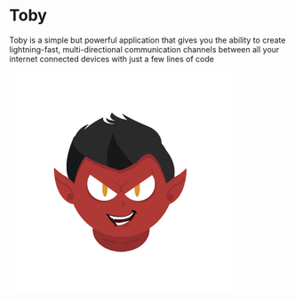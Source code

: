 # Toby

Toby is a simple but powerful application that gives you the ability to create lightning-fast, multi-directional communication channels between all your internet connected devices with just a few lines of code

![Toby Icon](./toby.png)


